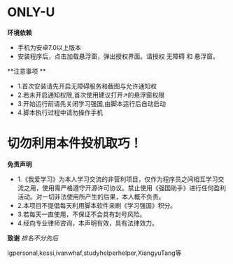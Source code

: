 # ONLY-U
**环境依赖**

- 手机为安卓7.0以上版本
- 安装程序后，点击加载悬浮窗，弹出授权界面。请授权 无障碍 和 悬浮窗。

**注意事项 **
- 1.首次安装请先开启无障碍服务和截图与允许通知权
- 2.若未开启通知权限,首次使用建议打开↗的悬浮窗权限
- 3.开始运行前请先关闭学习强国,由脚本运行后自动启动
- 4.脚本执行过程中请勿操作手机

# 切勿利用本件投机取巧！
**免责声明**
- 1.《我爱学习》为本人学习交流的非营利项目，仅作为程序员之间相互学习交流之用，使用需严格遵守开源许可协议。禁止使用《强国助手》进行任何盈利活动。对一切非法使用所产生的后果，本人概不负责。
- 2.本项目不提倡每天利用脚本软件来刷《学习强国》积分。
- 3.若每天一直使用，不保证不会具有封号风险。
- 4.经向专业律师咨询，本声明有效，具有法律效力。


**致谢**
*排名不分先后*


lgpersonal,kessi,ivanwhaf,studyhelperhelper,XiangyuTang等
